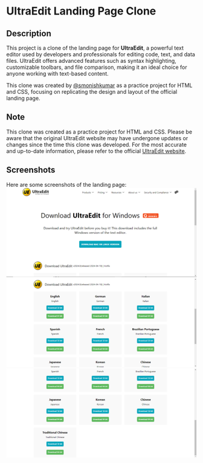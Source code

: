 # UltraEdit Landing Page Clone

## Description
This project is a clone of the landing page for **UltraEdit**, a powerful text editor used by developers and professionals for editing code, text, and data files. UltraEdit offers advanced features such as syntax highlighting, customizable toolbars, and file comparison, making it an ideal choice for anyone working with text-based content. 

This clone was created by [@smonishkumar](https://github.com/smonishkumar) as a practice project for HTML and CSS, focusing on replicating the design and layout of the official landing page.

## Note

This clone was created as a practice project for HTML and CSS. Please be aware that the original UltraEdit website may have undergone updates or changes since the time this clone was developed. For the most accurate and up-to-date information, please refer to the official [UltraEdit website](https://www.ultraedit.com).


## Screenshots
Here are some screenshots of the landing page: <br>
<img src="assets\Screenshot_clone_1.png" alt="Screenshot-1" width="550">
<img src="assets\Screenshot_clone_2.png" alt="Screenshot-2" width="550">
<img src="assets\Screenshot_clone_3.png" alt="Screenshot-3" width="550">